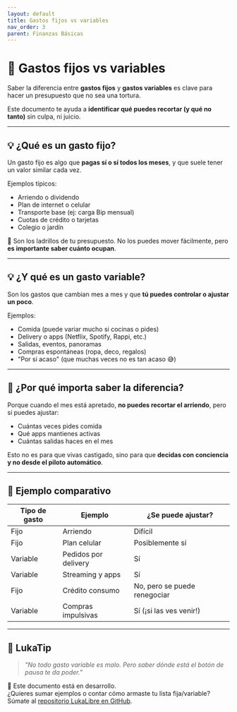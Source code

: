 ```yaml
---
layout: default
title: Gastos fijos vs variables
nav_order: 3
parent: Finanzas Básicas
---
```


# 🧮 Gastos fijos vs variables

Saber la diferencia entre **gastos fijos** y **gastos variables** es clave para hacer un presupuesto que no sea una tortura.

Este documento te ayuda a **identificar qué puedes recortar (y qué no tanto)** sin culpa, ni juicio.

---

## 💡 ¿Qué es un gasto fijo?

Un gasto fijo es algo que **pagas sí o sí todos los meses**, y que suele tener un valor similar cada vez.

Ejemplos típicos:
- Arriendo o dividendo
- Plan de internet o celular
- Transporte base (ej: carga Bip mensual)
- Cuotas de crédito o tarjetas
- Colegio o jardín

🧱 Son los ladrillos de tu presupuesto. No los puedes mover fácilmente, pero **es importante saber cuánto ocupan**.

---

## 💡 ¿Y qué es un gasto variable?

Son los gastos que cambian mes a mes y que **tú puedes controlar o ajustar un poco**.

Ejemplos:
- Comida (puede variar mucho si cocinas o pides)
- Delivery o apps (Netflix, Spotify, Rappi, etc.)
- Salidas, eventos, panoramas
- Compras espontáneas (ropa, deco, regalos)
- "Por si acaso" (que muchas veces no es tan acaso 😅)

---

## 🧠 ¿Por qué importa saber la diferencia?

Porque cuando el mes está apretado, **no puedes recortar el arriendo**, pero sí puedes ajustar:
- Cuántas veces pides comida
- Qué apps mantienes activas
- Cuántas salidas haces en el mes

Esto no es para que vivas castigado, sino para que **decidas con conciencia y no desde el piloto automático**.

---

## 🧾 Ejemplo comparativo

| Tipo de gasto  | Ejemplo                        | ¿Se puede ajustar? |
|----------------|--------------------------------|---------------------|
| Fijo           | Arriendo                       | Difícil             |
| Fijo           | Plan celular                   | Posiblemente sí     |
| Variable       | Pedidos por delivery           | Sí                  |
| Variable       | Streaming y apps               | Sí                  |
| Fijo           | Crédito consumo                | No, pero se puede renegociar |
| Variable       | Compras impulsivas             | Sí (¡si las ves venir!) |

---

## 🧠 LukaTip

> *"No todo gasto variable es malo. Pero saber dónde está el botón de pausa te da poder."*

📌 Este documento está en desarrollo.  
¿Quieres sumar ejemplos o contar cómo armaste tu lista fija/variable? Súmate al [repositorio LukaLibre en GitHub](https://github.com/raestrada/lukalibre).
